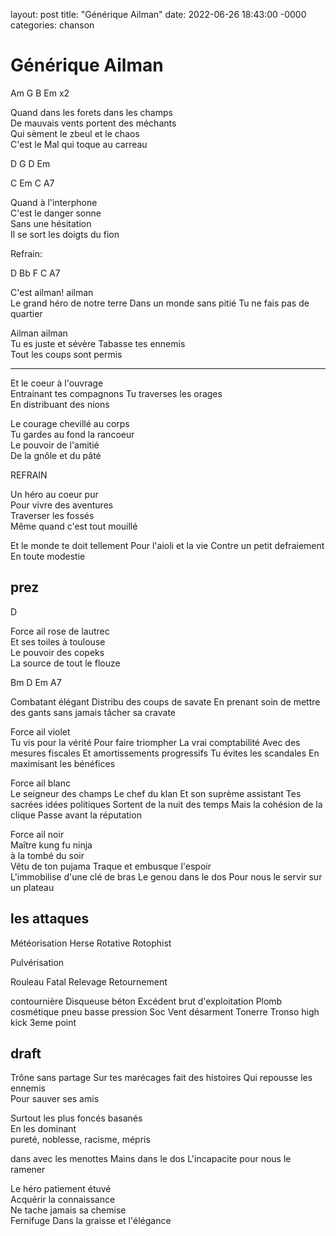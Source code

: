 layout: post
title: "Générique Ailman"
date: 2022-06-26 18:43:00 -0000
categories: chanson

# Générique Ailman

Am G B Em x2

Quand dans les forets dans les champs  
De mauvais vents portent des méchants  
Qui sèment le zbeul et le chaos  
C'est le Mal qui toque au carreau

D G D Em

C Em C A7

Quand à l'interphone  
C'est le danger sonne  
Sans une hésitation  
Il se sort les doigts du fion

Refrain:

D Bb F C A7

C'est ailman! ailman  
Le grand héro de notre terre
Dans un monde sans pitié
Tu ne fais pas de quartier

Ailman ailman  
Tu es juste et sévère
Tabasse tes ennemis  
Tout les coups sont permis

---

Et le coeur à l'ouvrage  
Entrainant tes compagnons
Tu traverses les orages  
En distribuant des nions

Le courage chevillé au corps  
Tu gardes au fond la rancoeur  
Le pouvoir de l'amitié  
De la gnôle et du pâté

REFRAIN

Un héro au coeur pur  
Pour vivre des aventures  
Traverser les fossés  
Même quand c'est tout mouillé

Et le monde te doit tellement
Pour l'aioli et la vie
Contre un petit defraiement
En toute modestie

## prez

D

Force ail rose de lautrec  
Et ses toiles à toulouse  
Le pouvoir des copeks  
La source de tout le flouze

Bm D Em A7

Combatant élégant
Distribu des coups de savate
En prenant soin de mettre des gants
sans jamais tâcher sa cravate

Force ail violet  
Tu vis pour la vérité
Pour faire triompher
La vrai comptabilité
Avec des mesures fiscales
Et amortissements progressifs
Tu évites les scandales
En maximisant les bénéfices

Force ail blanc  
Le seigneur des champs
Le chef du klan
Et son suprème assistant
Tes sacrées idées politiques
Sortent de la nuit des temps
Mais la cohésion de la clique
Passe avant la réputation

Force ail noir  
Maître kung fu ninja  
à la tombé du soir  
Vêtu de ton pujama
Traque et embusque l'espoir  
L'immobilise d'une clé de bras
Le genou dans le dos
Pour nous le servir sur un plateau

## les attaques

Météorisation
Herse Rotative
Rotophist

Pulvérisation

Rouleau Fatal
Relevage Retournement

contournière
Disqueuse béton
Excédent brut d'exploitation
Plomb cosmétique
pneu basse pression
Soc
Vent désarment
Tonerre
Tronso high kick
3eme point

## draft

Trône sans partage
Sur tes marécages
fait des histoires
Qui repousse les ennemis  
Pour sauver ses amis

Surtout les plus foncés basanés  
En les dominant  
pureté, noblesse, racisme, mépris

dans avec les menottes
Mains dans le dos
L'incapacite pour nous le ramener

Le héro patiement étuvé  
Acquérir la connaissance  
Ne tache jamais sa chemise  
Fernifuge
Dans la graisse et l'élégance
